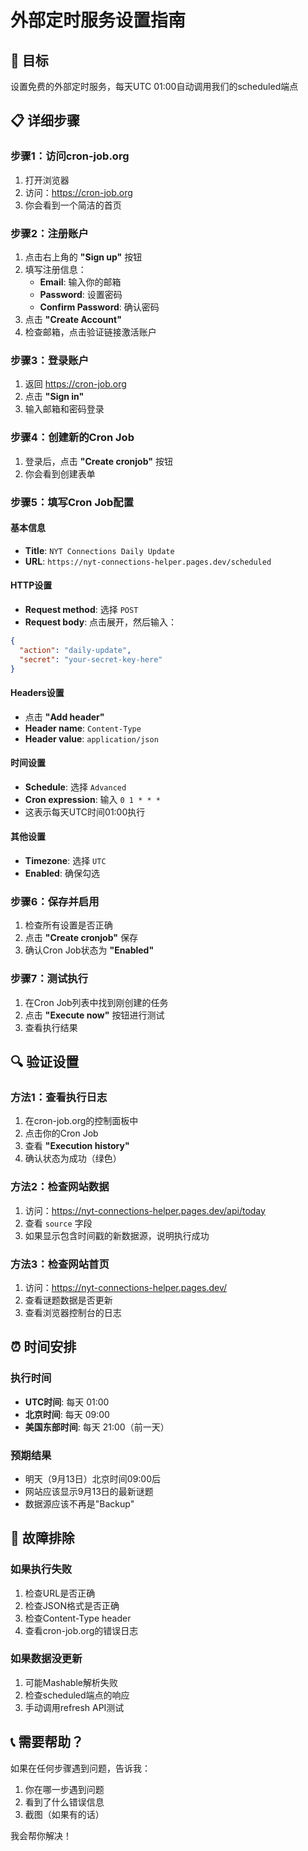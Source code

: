 # 外部定时服务设置指南

## 🎯 目标
设置免费的外部定时服务，每天UTC 01:00自动调用我们的scheduled端点

## 📋 详细步骤

### 步骤1：访问cron-job.org
1. 打开浏览器
2. 访问：https://cron-job.org
3. 你会看到一个简洁的首页

### 步骤2：注册账户
1. 点击右上角的 **"Sign up"** 按钮
2. 填写注册信息：
   - **Email**: 输入你的邮箱
   - **Password**: 设置密码
   - **Confirm Password**: 确认密码
3. 点击 **"Create Account"**
4. 检查邮箱，点击验证链接激活账户

### 步骤3：登录账户
1. 返回 https://cron-job.org
2. 点击 **"Sign in"**
3. 输入邮箱和密码登录

### 步骤4：创建新的Cron Job
1. 登录后，点击 **"Create cronjob"** 按钮
2. 你会看到创建表单

### 步骤5：填写Cron Job配置

#### 基本信息
- **Title**: `NYT Connections Daily Update`
- **URL**: `https://nyt-connections-helper.pages.dev/scheduled`

#### HTTP设置
- **Request method**: 选择 `POST`
- **Request body**: 点击展开，然后输入：
```json
{
  "action": "daily-update",
  "secret": "your-secret-key-here"
}
```

#### Headers设置
- 点击 **"Add header"**
- **Header name**: `Content-Type`
- **Header value**: `application/json`

#### 时间设置
- **Schedule**: 选择 `Advanced`
- **Cron expression**: 输入 `0 1 * * *`
- 这表示每天UTC时间01:00执行

#### 其他设置
- **Timezone**: 选择 `UTC`
- **Enabled**: 确保勾选

### 步骤6：保存并启用
1. 检查所有设置是否正确
2. 点击 **"Create cronjob"** 保存
3. 确认Cron Job状态为 **"Enabled"**

### 步骤7：测试执行
1. 在Cron Job列表中找到刚创建的任务
2. 点击 **"Execute now"** 按钮进行测试
3. 查看执行结果

## 🔍 验证设置

### 方法1：查看执行日志
1. 在cron-job.org的控制面板中
2. 点击你的Cron Job
3. 查看 **"Execution history"**
4. 确认状态为成功（绿色）

### 方法2：检查网站数据
1. 访问：https://nyt-connections-helper.pages.dev/api/today
2. 查看 `source` 字段
3. 如果显示包含时间戳的新数据源，说明执行成功

### 方法3：检查网站首页
1. 访问：https://nyt-connections-helper.pages.dev/
2. 查看谜题数据是否更新
3. 查看浏览器控制台的日志

## ⏰ 时间安排

### 执行时间
- **UTC时间**: 每天 01:00
- **北京时间**: 每天 09:00
- **美国东部时间**: 每天 21:00（前一天）

### 预期结果
- 明天（9月13日）北京时间09:00后
- 网站应该显示9月13日的最新谜题
- 数据源应该不再是"Backup"

## 🚨 故障排除

### 如果执行失败
1. 检查URL是否正确
2. 检查JSON格式是否正确
3. 检查Content-Type header
4. 查看cron-job.org的错误日志

### 如果数据没更新
1. 可能Mashable解析失败
2. 检查scheduled端点的响应
3. 手动调用refresh API测试

## 📞 需要帮助？
如果在任何步骤遇到问题，告诉我：
1. 你在哪一步遇到问题
2. 看到了什么错误信息
3. 截图（如果有的话）

我会帮你解决！